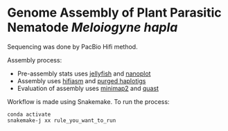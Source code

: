 # Genome Assembly of Plant Parasitic Nematode _Meloiogyne hapla_

Sequencing was done by PacBio Hifi method. 

Assembly process: 

- Pre-assembly stats uses [jellyfish](https://github.com/gmarcais/Jellyfish) and [nanoplot](https://github.com/wdecoster/NanoPlot)
- Assembly uses [hifiasm](https://github.com/chhylp123/hifiasm) and [purged haplotigs](https://github.com/skingan/purge_haplotigs_multiBAM/blob/master/README.md)
- Evaluation of assembly uses [minimap2](https://github.com/lh3/minimap2) and [quast](https://github.com/ablab/quast)

Workflow is made using Snakemake. To run the process:

```
conda activate 
snakemake-j xx rule_you_want_to_run

```
